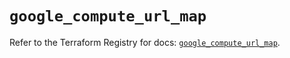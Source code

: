 # `google_compute_url_map`

Refer to the Terraform Registry for docs: [`google_compute_url_map`](https://registry.terraform.io/providers/hashicorp/google/6.34.1/docs/resources/compute_url_map).
